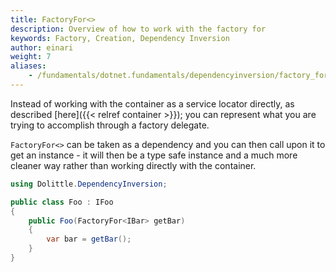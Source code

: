 ```yaml
---
title: FactoryFor<>
description: Overview of how to work with the factory for
keywords: Factory, Creation, Dependency Inversion
author: einari
weight: 7
aliases: 
    - /fundamentals/dotnet.fundamentals/dependencyinversion/factory_for
---
```

Instead of working with the container as a service locator directly,
as described [here]({{< relref container >}}); you can represent what
you are trying to accomplish through a factory delegate.

`FactoryFor<>` can be taken as a dependency and you can then call upon
it to get an instance - it will then be a type safe instance and
a much more cleaner way rather than working directly with the
container.

```csharp
using Dolittle.DependencyInversion;

public class Foo : IFoo
{
    public Foo(FactoryFor<IBar> getBar)
    {
        var bar = getBar();
    }
}
```
